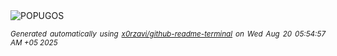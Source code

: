 <div align="justify">
<picture>
    <source media="(prefers-color-scheme: dark)" srcset="https://i.ibb.co/k2RD4qxN/output-gif.gif">
    <source media="(prefers-color-scheme: light)" srcset="https://i.ibb.co/k2RD4qxN/output-gif.gif">
    <img alt="POPUGOS" src="https://i.ibb.co/k2RD4qxN/output-gif.gif">
</picture>

<sub><i>Generated automatically using [x0rzavi/github-readme-terminal](https://github.com/x0rzavi/github-readme-terminal) on Wed Aug 20 05:54:57 AM +05 2025</i></sub>
</div>